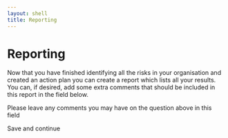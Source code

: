 ```yaml
---
layout: shell
title: Reporting
---
```


# Reporting

Now that you have finished identifying all the risks in your organisation and created an action plan you can create a report which lists all your results. You can, if desired, add some extra comments that should be included in this report in the field below.

Please leave any comments you may have on the question above in this field

Save and continue